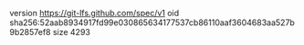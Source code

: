 version https://git-lfs.github.com/spec/v1
oid sha256:52aab8934917fd99e030865634177537cb86110aaf3604683aa527b9b2857ef8
size 4293
